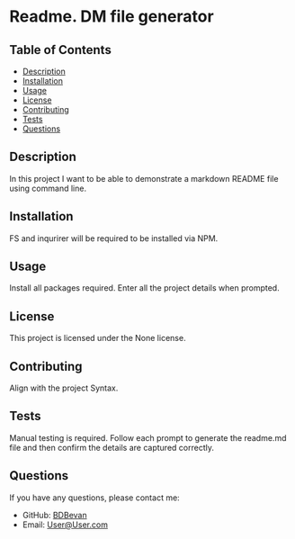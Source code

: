 # Readme. DM file generator



## Table of Contents
- [Description](#description)
- [Installation](#installation)
- [Usage](#usage)
- [License](#license)
- [Contributing](#contributing)
- [Tests](#tests)
- [Questions](#questions)

## Description

In this project I want to be able to demonstrate a markdown README file using command line.

## Installation

FS and inqurirer will be required to be installed via NPM.

## Usage

Install all packages required. Enter all the project details when prompted.

## License

This project is licensed under the None license.

## Contributing

Align with the project Syntax.

## Tests

Manual testing is required. Follow each prompt to generate the readme.md file and then confirm the details are captured correctly.

## Questions

If you have any questions, please contact me:

- GitHub: [BDBevan](https://github.com/BDBevan)
- Email: [User@User.com](mailto:User@User.com)
